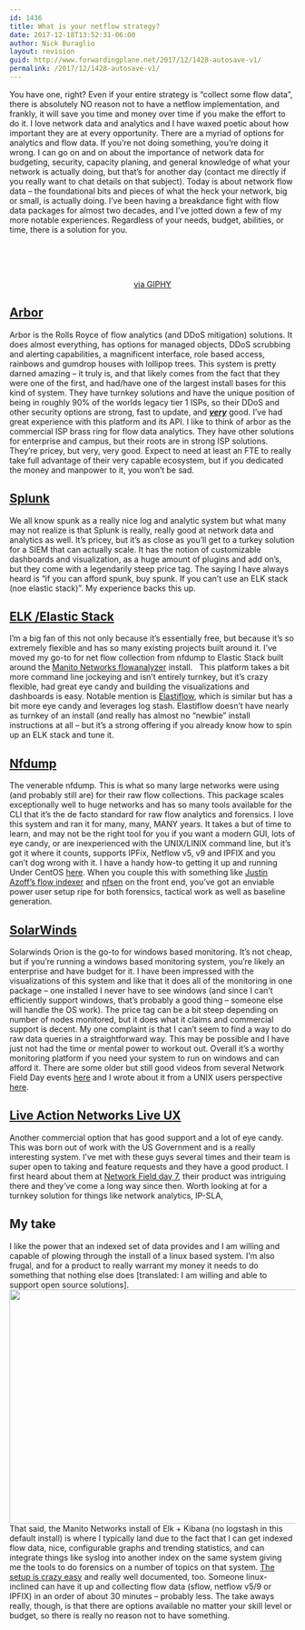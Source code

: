 ```yaml
---
id: 1436
title: What is your netflow strategy?
date: 2017-12-18T13:52:31-06:00
author: Nick Buraglio
layout: revision
guid: http://www.forwardingplane.net/2017/12/1428-autosave-v1/
permalink: /2017/12/1428-autosave-v1/
---
```

<div>
  You have one, right? Even if your entire strategy is “collect some flow data”, there is absolutely NO reason not to have a netflow implementation, and frankly, it will save you time and money over time if you make the effort to do it. I love network data and analytics and I have waxed poetic about how important they are at every opportunity. There are a myriad of options for analytics and flow data. If you’re not doing something, you’re doing it wrong. I can go on and on about the importance of network data for budgeting, security, capacity planing, and general knowledge of what your network is actually doing, but that’s for another day (contact me directly if you really want to chat details on that subject). Today is about network flow data &#8211; the foundational bits and pieces of what the heck your network, big or small, is actually doing. I’ve been having a breakdance fight with flow data packages for almost two decades, and I’ve jotted down a few of my more notable experiences. Regardless of your needs, budget, abilities, or time, there is a solution for you.
</div>

<div>
</div>

<div>
   
</div>

&nbsp;

<center>
  <br /> <a href="https://giphy.com/gifs/breakin-boogaloo-shrimp-11FirB7GcukiwU">via GIPHY</a>
</center>

<div>
</div>

<h2 style="text-align: left;">
  <strong><a href="https://www.arbornetworks.com/">Arbor</a></strong>
</h2>

<div>
  Arbor is the Rolls Royce of flow analytics (and DDoS mitigation) solutions. It does almost everything, has options for managed objects, DDoS scrubbing and alerting capabilities, a magnificent interface, role based access, rainbows and gumdrop houses with lollipop trees. This system is pretty darned amazing &#8211; it truly is, and that likely comes from the fact that they were one of the first, and had/have one of the largest install bases for this kind of system. They have turnkey solutions and have the unique position of being in roughly 90% of the worlds legacy tier 1 ISPs, so their DDoS and other security options are strong, fast to update, and <b><u><i>very</i></u></b> good. I’ve had great experience with this platform and its API. I like to think of arbor as the commercial ISP brass ring for flow data analytics. They have other solutions for enterprise and campus, but their roots are in strong ISP solutions. They’re pricey, but very, very good. Expect to need at least an FTE to really take full advantage of their very capable ecosystem, but if you dedicated the money and manpower to it, you won’t be sad.
</div>

<div>
</div>

<div>
</div>

## [Splunk](https://www.splunk.com/)

<div>
  We all know spunk as a really nice log and analytic system but what many may not realize is that Splunk is really, really good at network data and analytics as well. It’s pricey, but it’s as close as you’ll get to a turkey solution for a SIEM that can actually scale. It has the notion of customizable dashboards and visualization, as a huge amount of plugins and add on’s, but they come with a legendarily steep price tag. The saying I have always heard is “if you can afford spunk, buy spunk. If you can’t use an ELK stack (noe elastic stack)”. My experience backs this up.
</div>

<div>
</div>

<div>
</div>

## [ELK /Elastic Stack](https://www.elastic.co/)

<div>
  I’m a big fan of this not only because it’s essentially free, but because it’s so extremely flexible and has so many existing projects built around it. I’ve moved my go-to for net flow collection from nfdump to Elastic Stack built around the <a href="https://www.manitonetworks.com/about-flow-analyzer/">Manito Networks flowanalyzer</a> install.   This platform takes a bit more command line jockeying and isn’t entirely turnkey, but it’s crazy flexible, had great eye candy and building the visualizations and dashboards is easy. Notable mention is <a href="https://github.com/robcowart/elastiflow">Elastiflow</a>, which is similar but has a bit more eye candy and leverages log stash. Elastiflow doesn’t have nearly as turnkey of an install (and really has almost no “newbie” install instructions at all &#8211; but it’s a strong offering if you already know how to spin up an ELK stack and tune it.
</div>

<div>
</div>

<div>
</div>

## [Nfdump](http://nfdump.sourceforge.net/)

<div>
  The venerable nfdump. This is what so many large networks were using (and probably still are) for their raw flow collections. This package scales exceptionally well to huge networks and has so many tools available for the CLI that it’s the de facto standard for raw flow analytics and forensics. I love this system and ran it for many, many, MANY years. It takes a but of time to learn, and may not be the right tool for you if you want a modern GUI, lots of eye candy, or are inexperienced with the UNIX/LINIX command line, but it’s got it where it counts, supports IPFix, Netflow v5, v9 and IPFIX and you can’t dog wrong with it. I have a handy how-to getting it up and running Under CentOS <a href="https://www.forwardingplane.net/2014/01/install-nfsen-and-nfdump-on-centos-6-5-for-netflow-and-or-sflow-collection/">here</a>. When you couple this with something like <a href="https://github.com/JustinAzoff/flow-indexer">Justin Azoff’s flow indexer</a> and <a href="https://sourceforge.net/projects/nfsen/">nfsen</a> on the front end, you’ve got an enviable power user setup ripe for both forensics, tactical work as well as baseline generation.
</div>

<div>
</div>

<div>
</div>

## [SolarWinds](https://www.solarwinds.com/)

<div>
  Solarwinds Orion is the go-to for windows based monitoring. It’s not cheap, but if you’re running a windows based monitoring system, you’re likely an enterprise and have budget for it. I have been impressed with the visualizations of this system and like that it does all of the monitoring in one package &#8211; one installed I never have to see windows (and since I can’t efficiently support windows, that’s probably a good thing &#8211; someone else will handle the OS work). The price tag can be a bit steep depending on number of nodes monitored, but it does what it claims and commercial support is decent. My one complaint is that I can’t seem to find a way to do raw data queries in a straightforward way. This may be possible and I have just not had the time or mental power to workout out. Overall it’s a worthy monitoring platform if you need your system to run on windows and can afford it. There are some older but still good videos from several Network Field Day events <a href="http://techfieldday.com/companies/solarwinds/">here</a> and I wrote about it from a UNIX users perspective <a href="https://www.forwardingplane.net/2015/07/solarwinds-orion-from-a-unix-user-point-of-view/">here</a>.
</div>

<div>
</div>

<div>
</div>

## [Live Action Networks Live UX](https://www.liveaction.com/products/live-ux/)

<div>
  Another commercial option that has good support and a lot of eye candy. This was born out of work with the US Government and is a really interesting system. I’ve met with these guys several times and their team is super open to taking and feature requests and they have a good product. I first heard about them at <a href="http://techfieldday.com/appearance/liveaction-presents-at-networking-field-day-7/">Network Field day 7</a>, their product was intriguing there and they’ve come a long way since then. Worth looking at for a turnkey solution for things like network analytics, IP-SLA,
</div>

<div>
</div>

<div>
</div>

## My take

<div>
  I like the power that an indexed set of data provides and I am willing and capable of plowing through the install of a linux based system. I’m also frugal, and for a product to really warrant my money it needs to do something that nothing else does [translated: I am willing and able to support open source solutions].
</div>

<img class="alignright wp-image-1429" src="http://www.forwardingplane.net/wp-content/uploads/2017/12/Screenshot-2017-12-15-20.32.57.png" alt="" width="892" height="412" /> 

<div>
  That said, the Manito Networks install of Elk + Kibana (no logstash in this default install) is where I typically land due to the fact that I can get indexed flow data, nice, configurable graphs and trending statistics, and can integrate things like syslog into another index on the same system giving me the tools to do forensics on a number of topics on that system. <a href="https://gitlab.com/thart/flowanalyzer/blob/master/Install/README.md">The setup is crazy easy</a> and really well documented, too. Someone linux-inclined can have it up and collecting flow data (sflow, netflow v5/9 or IPFIX) in an order of about 30 minutes &#8211; probably less. The take aways really, though, is that there are options available no matter your skill level or budget, so there is really no reason not to have something.
</div>

<div>
</div>

<div>
</div>